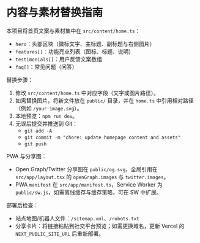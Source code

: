 # 内容与素材替换指南

本项目将首页文案与素材集中在 `src/content/home.ts`：

- `hero`：头部区块（徽标文字、主标题、副标题与右侧图片）
- `features[]`：功能亮点列表（图标、标题、说明）
- `testimonials[]`：用户反馈文案数组
- `faq[]`：常见问题（问答）

替换步骤：
1. 修改 `src/content/home.ts` 中对应字段（文字或图片路径）。
2. 如需替换图片，将新文件放在 `public/` 目录，并在 `home.ts` 中引用相对路径（例如 `/your-image.svg`）。
3. 本地预览：`npm run dev`。
4. 无误后提交并推送到 Git：
   - `git add -A`
   - `git commit -m "chore: update homepage content and assets"`
   - `git push`

PWA 与分享图：
- Open Graph/Twitter 分享图在 `public/og.svg`，全局引用在 `src/app/layout.tsx` 的 `openGraph.images` 与 `twitter.images`。
- PWA `manifest` 在 `src/app/manifest.ts`，Service Worker 为 `public/sw.js`，如需离线缓存与缓存策略，可在 SW 中扩展。

部署后检查：
- 站点地图/机器人文件：`/sitemap.xml`、`/robots.txt`
- 分享卡片：将链接粘贴到社交平台预览；如需更换域名，更新 Vercel 的 `NEXT_PUBLIC_SITE_URL` 后重新部署。
